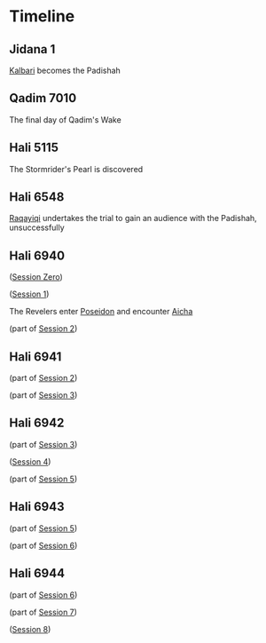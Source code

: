 # Timeline

## Jidana 1

[Kalbari](./NPCs/Kalbari.md) becomes the Padishah

## Qadim 7010

The final day of Qadim's Wake

## Hali 5115

The Stormrider's Pearl is discovered

## Hali 6548

[Raqayiqi](./NPCs/Laminites/Raqayiqi.md) undertakes the trial to gain an audience with the Padishah, unsuccessfully

## Hali 6940

([Session Zero](./Sessions/Session0.md))

([Session 1](./Sessions/Session1.md))

The Revelers enter [Poseidon](./World/Poseidon.md) and encounter [Aicha](./NPCs/Laminites/Aicha.md)

(part of [Session 2](./Sessions/Session2.md))

## Hali 6941

(part of [Session 2](./Sessions/Session2.md))

(part of [Session 3](./Sessions/Session3.md))

## Hali 6942

(part of [Session 3](./Sessions/Session3.md))

([Session 4](./Sessions/Session4.md))

(part of [Session 5](./Sessions/Session5.md))

## Hali 6943

(part of [Session 5](./Sessions/Session5.md))

(part of [Session 6](./Sessions/Session6.md))

## Hali 6944

(part of [Session 6](./Sessions/Session6.md))

(part of [Session 7](./Sessions/Session7.md))

([Session 8](./Sessions/Session8.md))